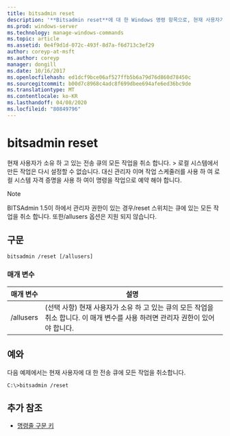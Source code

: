 ```yaml
---
title: bitsadmin reset
description: '**Bitsadmin reset**에 대 한 Windows 명령 항목으로, 현재 사용자가 소유한 전송 큐의 모든 작업을 취소 합니다.'
ms.prod: windows-server
ms.technology: manage-windows-commands
ms.topic: article
ms.assetid: 0e4f9d1d-072c-493f-8d7a-f6d713c3ef29
author: coreyp-at-msft
ms.author: coreyp
manager: dongill
ms.date: 10/16/2017
ms.openlocfilehash: ed1dcf9bce06af527ffb5b6a79d76d860d78450c
ms.sourcegitcommit: b00d7c8968c4adc8f699dbee694afe6ed36bc9de
ms.translationtype: MT
ms.contentlocale: ko-KR
ms.lasthandoff: 04/08/2020
ms.locfileid: "80849796"
---
```

# <a name="bitsadmin-reset"></a>bitsadmin reset

현재 사용자가 소유 하 고 있는 전송 큐의 모든 작업을 취소 합니다. > 로컬 시스템에서 만든 작업은 다시 설정할 수 없습니다. 대신 관리자 이며 작업 스케줄러를 사용 하 여 로컬 시스템 자격 증명을 사용 하 여이 명령을 작업으로 예약 해야 합니다.

> [!NOTE]
> BITSAdmin 1.5이 하에서 관리자 권한이 있는 경우/reset 스위치는 큐에 있는 모든 작업을 취소 합니다. 또한/allusers 옵션은 지원 되지 않습니다.

## <a name="syntax"></a>구문

```
bitsadmin /reset [/allusers]
```

### <a name="parameters"></a>매개 변수

| 매개 변수 | 설명 |
| -------------- | -------------- |
| /allusers | (선택 사항) 현재 사용자가 소유 하 고 있는 큐의 모든 작업을 취소 합니다. 이 매개 변수를 사용 하려면 관리자 권한이 있어야 합니다. |

## <a name="examples"></a><a name=BKMK_examples></a>예와

다음 예제에서는 현재 사용자에 대 한 전송 큐에 모든 작업을 취소합니다.

```
C:\>bitsadmin /reset
```

## <a name="additional-references"></a>추가 참조

- [명령줄 구문 키](command-line-syntax-key.md)